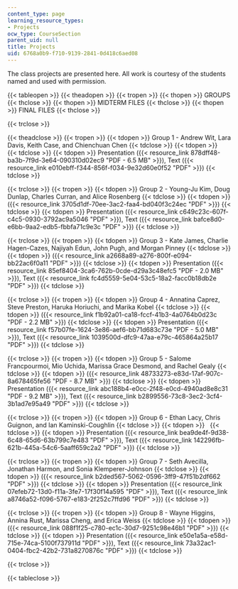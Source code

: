 ```yaml
---
content_type: page
learning_resource_types:
- Projects
ocw_type: CourseSection
parent_uid: null
title: Projects
uid: 6768a0b9-f710-9139-2841-0d418c6aed08
---
```


The class projects are presented here. All work is courtesy of the students named and used with permission.

{{< tableopen >}}
{{< theadopen >}}
{{< tropen >}}
{{< thopen >}}
GROUPS
{{< thclose >}}
{{< thopen >}}
MIDTERM FILES
{{< thclose >}}
{{< thopen >}}
FINAL FILES
{{< thclose >}}

{{< trclose >}}

{{< theadclose >}}
{{< tropen >}}
{{< tdopen >}}
Group 1 - Andrew Wit, Lara Davis, Keith Case, and Chienchuan Chen
{{< tdclose >}}
{{< tdopen >}}
 
{{< tdclose >}}
{{< tdopen >}}
Presentation ({{< resource_link 878dff48-ba3b-7f9d-3e64-090310d02ec9 "PDF - 6.5 MB" >}}), Text ({{< resource_link e010ebff-f344-856f-f034-9e32d60e0f52 "PDF" >}})
{{< tdclose >}}

{{< trclose >}}
{{< tropen >}}
{{< tdopen >}}
Group 2 - Young-Ju Kim, Doug Dunlap, Charles Curran, and Alice Rosenberg
{{< tdclose >}}
{{< tdopen >}}
({{< resource_link 3705d1df-70ee-3ac2-faa4-bd040f3c24ec "PDF" >}})
{{< tdclose >}}
{{< tdopen >}}
Presentation ({{< resource_link c649c23c-607f-c4c5-0930-3792ac9a5046 "PDF" >}}), Text ({{< resource_link bafce8d0-e6bb-9aa2-edb5-fbbfa71c9e3c "PDF" >}})
{{< tdclose >}}

{{< trclose >}}
{{< tropen >}}
{{< tdopen >}}
Group 3 - Kate James, Charlie Hagen-Cazes, Najiyah Edun, John Pugh, and Morgan Pinney
{{< tdclose >}}
{{< tdopen >}}
({{< resource_link a2668a89-a276-800f-e094-bb22ac6f0a11 "PDF" >}})
{{< tdclose >}}
{{< tdopen >}}
Presentation ({{< resource_link 85ef8404-3ca6-762b-0cde-d29a3c48efc5 "PDF - 2.0 MB" >}}), Text ({{< resource_link fc4d5559-5e04-53c5-18a2-facc0b18db2e "PDF" >}})
{{< tdclose >}}

{{< trclose >}}
{{< tropen >}}
{{< tdopen >}}
Group 4 - Annatina Caprez, Steve Preston, Haruka Horiuchi, and Marika Kobel
{{< tdclose >}}
{{< tdopen >}}
({{< resource_link f1b92a01-ca18-fccf-41b3-4a0764b0d23c "PDF - 2.2 MB" >}})
{{< tdclose >}}
{{< tdopen >}}
Presentation ({{< resource_link f57b07fe-1624-3e86-aef6-bb71d683c73e "PDF - 5.0 MB" >}}), Text ({{< resource_link 1039500d-dfc9-47aa-e79c-465864a25b17 "PDF" >}})
{{< tdclose >}}

{{< trclose >}}
{{< tropen >}}
{{< tdopen >}}
Group 5 - Salome Francpourmoi, Mio Uchida, Marissa Grace Desmond, and Rachel Gealy
{{< tdclose >}}
{{< tdopen >}}
({{< resource_link 48733273-e83d-17af-907c-8a678465fe56 "PDF - 8.7 MB" >}})
{{< tdclose >}}
{{< tdopen >}}
Presentation ({{< resource_link abc188b4-e0cc-2f48-e0cd-4940ad8e8c31 "PDF - 9.2 MB" >}}), Text ({{< resource_link b2899556-73c8-3ec2-3cf4-3b1ad7e95a49 "PDF" >}})
{{< tdclose >}}

{{< trclose >}}
{{< tropen >}}
{{< tdopen >}}
Group 6 - Ethan Lacy, Chris Guignon, and Ian Kaminski-Coughlin
{{< tdclose >}}
{{< tdopen >}}
 
{{< tdclose >}}
{{< tdopen >}}
Presentation ({{< resource_link bea9de4f-9d38-6c48-65d6-63b799c7e483 "PDF" >}}), Text ({{< resource_link 142296fb-621b-445a-54c6-5aaff659c2a2 "PDF" >}})
{{< tdclose >}}

{{< trclose >}}
{{< tropen >}}
{{< tdopen >}}
Group 7 - Seth Avecilla, Jonathan Harmon, and Sonia Klemperer-Johnson
{{< tdclose >}}
{{< tdopen >}}
({{< resource_link b2ded567-5062-0596-3ff9-47f51b2df662 "PDF" >}})
{{< tdclose >}}
{{< tdopen >}}
Presentation ({{< resource_link 07efeb72-13d0-f11a-3fe7-17f30f14a595 "PDF" >}}), Text ({{< resource_link a8746a52-f096-5767-e183-2f252c7ffd96 "PDF" >}})
{{< tdclose >}}

{{< trclose >}}
{{< tropen >}}
{{< tdopen >}}
Group 8 - Wayne Higgins, Annina Rust, Marissa Cheng, and Erica Weiss
{{< tdclose >}}
{{< tdopen >}}
({{< resource_link 088f1f25-c780-ec1c-30d7-9251c98e46b1 "PDF" >}})
{{< tdclose >}}
{{< tdopen >}}
Presentation ({{< resource_link e50e1a5a-e58d-715e-74ca-5100f737911d "PDF" >}}), Text ({{< resource_link 73a32ac1-0404-fbc2-42b2-731a8270876c "PDF" >}})
{{< tdclose >}}

{{< trclose >}}

{{< tableclose >}}